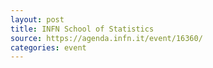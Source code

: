 ```yaml
---
layout: post
title: INFN School of Statistics
source: https://agenda.infn.it/event/16360/
categories: event
---
```

